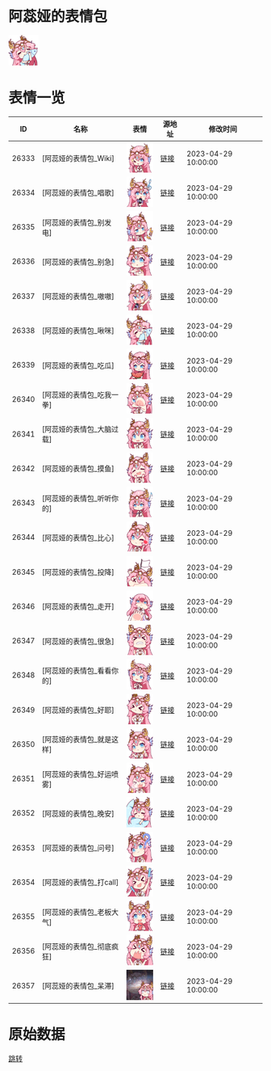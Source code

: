 # 阿蕊娅的表情包

<img src="./cover.png" height="60" alt="cover" />

# 表情一览

|ID|名称|表情|源地址|修改时间|
|----|----|----|----|----|
|26333|[阿蕊娅的表情包_Wiki]|<img src="./pic/026333_%5B阿蕊娅的表情包_Wiki%5D.png" height="60" alt="Wiki"/>|[链接](https://i0.hdslb.com/bfs/garb/725909a043c0e2cf80b9ec68204f9285e22dd374.png)|2023-04-29 10:00:00|
|26334|[阿蕊娅的表情包_唱歌]|<img src="./pic/026334_%5B阿蕊娅的表情包_唱歌%5D.png" height="60" alt="唱歌"/>|[链接](https://i0.hdslb.com/bfs/garb/bdc4bc7183ef6c50514a53c787af4c5c41ca463c.png)|2023-04-29 10:00:00|
|26335|[阿蕊娅的表情包_别发电]|<img src="./pic/026335_%5B阿蕊娅的表情包_别发电%5D.png" height="60" alt="别发电"/>|[链接](https://i0.hdslb.com/bfs/garb/b4d479abf66b9c9b27ec87e50a0651d9867f6a02.png)|2023-04-29 10:00:00|
|26336|[阿蕊娅的表情包_别急]|<img src="./pic/026336_%5B阿蕊娅的表情包_别急%5D.png" height="60" alt="别急"/>|[链接](https://i0.hdslb.com/bfs/garb/9071475002ded0f0db8a676d9ec9b7d3f8f4296a.png)|2023-04-29 10:00:00|
|26337|[阿蕊娅的表情包_嗷嗷]|<img src="./pic/026337_%5B阿蕊娅的表情包_嗷嗷%5D.png" height="60" alt="嗷嗷"/>|[链接](https://i0.hdslb.com/bfs/garb/44956d59ec2357efa84b9318f1da013bb6e472bf.png)|2023-04-29 10:00:00|
|26338|[阿蕊娅的表情包_啾咪]|<img src="./pic/026338_%5B阿蕊娅的表情包_啾咪%5D.png" height="60" alt="啾咪"/>|[链接](https://i0.hdslb.com/bfs/garb/e5e85bd7985dee8c032414f96b1b0f90df90cf73.png)|2023-04-29 10:00:00|
|26339|[阿蕊娅的表情包_吃瓜]|<img src="./pic/026339_%5B阿蕊娅的表情包_吃瓜%5D.png" height="60" alt="吃瓜"/>|[链接](https://i0.hdslb.com/bfs/garb/a5e54a6e13b51b8328da706ca9374ebdf53de636.png)|2023-04-29 10:00:00|
|26340|[阿蕊娅的表情包_吃我一拳]|<img src="./pic/026340_%5B阿蕊娅的表情包_吃我一拳%5D.png" height="60" alt="吃我一拳"/>|[链接](https://i0.hdslb.com/bfs/garb/801e5dc638f80f347118890be2ff2a5f546c2471.png)|2023-04-29 10:00:00|
|26341|[阿蕊娅的表情包_大脑过载]|<img src="./pic/026341_%5B阿蕊娅的表情包_大脑过载%5D.png" height="60" alt="大脑过载"/>|[链接](https://i0.hdslb.com/bfs/garb/8d318222222027255d3b7c5937a6ff2d2da56059.png)|2023-04-29 10:00:00|
|26342|[阿蕊娅的表情包_摸鱼]|<img src="./pic/026342_%5B阿蕊娅的表情包_摸鱼%5D.png" height="60" alt="摸鱼"/>|[链接](https://i0.hdslb.com/bfs/garb/cb8acab60ecae38fe203ac94724da813495c9968.png)|2023-04-29 10:00:00|
|26343|[阿蕊娅的表情包_听听你的]|<img src="./pic/026343_%5B阿蕊娅的表情包_听听你的%5D.png" height="60" alt="听听你的"/>|[链接](https://i0.hdslb.com/bfs/garb/37c2fed6f6902b78fcfbd392dd43fa8c5b97f95e.png)|2023-04-29 10:00:00|
|26344|[阿蕊娅的表情包_比心]|<img src="./pic/026344_%5B阿蕊娅的表情包_比心%5D.png" height="60" alt="比心"/>|[链接](https://i0.hdslb.com/bfs/garb/b294d87c71b7bef25b190fa4ab76c164aa0c919f.png)|2023-04-29 10:00:00|
|26345|[阿蕊娅的表情包_投降]|<img src="./pic/026345_%5B阿蕊娅的表情包_投降%5D.png" height="60" alt="投降"/>|[链接](https://i0.hdslb.com/bfs/garb/a6c90fdbf0d9d99170598457e1352c1cb5172054.png)|2023-04-29 10:00:00|
|26346|[阿蕊娅的表情包_走开]|<img src="./pic/026346_%5B阿蕊娅的表情包_走开%5D.png" height="60" alt="走开"/>|[链接](https://i0.hdslb.com/bfs/garb/06fc0db79dc44838648f0cf6ade1daf84c92d7e2.png)|2023-04-29 10:00:00|
|26347|[阿蕊娅的表情包_很急]|<img src="./pic/026347_%5B阿蕊娅的表情包_很急%5D.png" height="60" alt="很急"/>|[链接](https://i0.hdslb.com/bfs/garb/3286611e0241fa0d1c9d7d30751a4845e89e4714.png)|2023-04-29 10:00:00|
|26348|[阿蕊娅的表情包_看看你的]|<img src="./pic/026348_%5B阿蕊娅的表情包_看看你的%5D.png" height="60" alt="看看你的"/>|[链接](https://i0.hdslb.com/bfs/garb/b2a0213d15b2c4e209bb17ee1e98a7d94b5250eb.png)|2023-04-29 10:00:00|
|26349|[阿蕊娅的表情包_好耶]|<img src="./pic/026349_%5B阿蕊娅的表情包_好耶%5D.png" height="60" alt="好耶"/>|[链接](https://i0.hdslb.com/bfs/garb/b4c96209b69cfbdc1ac7ccaad1d9fe16fe87f551.png)|2023-04-29 10:00:00|
|26350|[阿蕊娅的表情包_就是这样]|<img src="./pic/026350_%5B阿蕊娅的表情包_就是这样%5D.png" height="60" alt="就是这样"/>|[链接](https://i0.hdslb.com/bfs/garb/504510046cd1dda8f1b351c3b4ef9bba9069e608.png)|2023-04-29 10:00:00|
|26351|[阿蕊娅的表情包_好运喷雾]|<img src="./pic/026351_%5B阿蕊娅的表情包_好运喷雾%5D.png" height="60" alt="好运喷雾"/>|[链接](https://i0.hdslb.com/bfs/garb/62776841a449612ed8306e0d235ca2112543f2e5.png)|2023-04-29 10:00:00|
|26352|[阿蕊娅的表情包_晚安]|<img src="./pic/026352_%5B阿蕊娅的表情包_晚安%5D.png" height="60" alt="晚安"/>|[链接](https://i0.hdslb.com/bfs/garb/e56aea6c3e4faaa2af80cc18153a4acd799d5979.png)|2023-04-29 10:00:00|
|26353|[阿蕊娅的表情包_问号]|<img src="./pic/026353_%5B阿蕊娅的表情包_问号%5D.png" height="60" alt="问号"/>|[链接](https://i0.hdslb.com/bfs/garb/cb3c39077140b8f8d79c5e95e844e7f3febfa956.png)|2023-04-29 10:00:00|
|26354|[阿蕊娅的表情包_打call]|<img src="./pic/026354_%5B阿蕊娅的表情包_打call%5D.png" height="60" alt="打call"/>|[链接](https://i0.hdslb.com/bfs/garb/d2d3ff2b56016dec0f3a10eb1106bfda05e07805.png)|2023-04-29 10:00:00|
|26355|[阿蕊娅的表情包_老板大气]|<img src="./pic/026355_%5B阿蕊娅的表情包_老板大气%5D.png" height="60" alt="老板大气"/>|[链接](https://i0.hdslb.com/bfs/garb/e19c91c520fb2f40fb7b957f64c998f0a36e819f.png)|2023-04-29 10:00:00|
|26356|[阿蕊娅的表情包_彻底疯狂]|<img src="./pic/026356_%5B阿蕊娅的表情包_彻底疯狂%5D.png" height="60" alt="彻底疯狂"/>|[链接](https://i0.hdslb.com/bfs/garb/e6b589c9f014d851b653eb803bf33cf64cc244cb.png)|2023-04-29 10:00:00|
|26357|[阿蕊娅的表情包_呆滞]|<img src="./pic/026357_%5B阿蕊娅的表情包_呆滞%5D.png" height="60" alt="呆滞"/>|[链接](https://i0.hdslb.com/bfs/garb/664f52af70b1b9f0496776ef640b7ce20b8ed9cd.png)|2023-04-29 10:00:00|

# 原始数据

[跳转](./raw.json)

